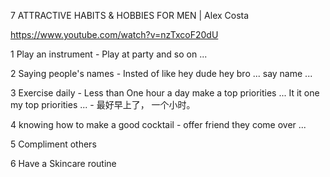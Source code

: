 
7 ATTRACTIVE HABITS & HOBBIES FOR MEN | Alex Costa

https://www.youtube.com/watch?v=nzTxcoF20dU


1  Play an instrument - Play at party and so on ...

2  Saying people's names - Insted of like hey dude hey bro ... say name ...

3  Exercise daily - Less than One hour a day make a top  priorities ... It it one my top priorities ... - 最好早上了， 一个小时。

4 knowing how to make a good cocktail - offer friend they come over ...

5 Compliment others 

6 Have a Skincare routine









